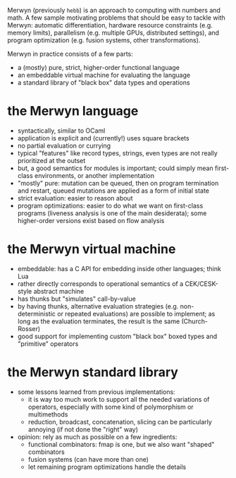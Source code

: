 Merwyn (previously `hebb`) is an approach to computing with numbers and math.
A few sample motivating problems that should be easy to tackle with Merwyn:
automatic differentiation, hardware resource constraints (e.g. memory limits),
parallelism (e.g. multiple GPUs, distributed settings), and program optimization
(e.g. fusion systems, other transformations).

Merwyn in practice consists of a few parts:

* a (mostly) pure, strict, higher-order functional language
* an embeddable virtual machine for evaluating the language
* a standard library of "black box" data types and operations

# the Merwyn language

* syntactically, similar to OCaml
* application is explicit and (currently!) uses square brackets
* no partial evaluation or currying
* typical "features" like record types, strings, even types are not really
  prioritized at the outset
* but, a good semantics for modules is important; could simply mean first-class
  environments, or another implementation
* "mostly" pure: mutation can be queued, then on program termination and
  restart, queued mutations are applied as a form of initial state
* strict evaluation: easier to reason about
* program optimizations: easier to do what we want on first-class programs
  (liveness analysis is one of the main desiderata); some higher-order versions
  exist based on flow analysis

# the Merwyn virtual machine

* embeddable: has a C API for embedding inside other languages; think Lua
* rather directly corresponds to operational semantics of a CEK/CESK-style
  abstract machine
* has thunks but "simulates" call-by-value
* by having thunks, alternative evaluation strategies (e.g. non-deterministic
  or repeated evaluations) are possible to implement; as long as the evaluation
  terminates, the result is the same (Church-Rosser)
* good support for implementing custom "black box" boxed types and "primitive"
  operators

# the Merwyn standard library

* some lessons learned from previous implementations:
  * it is way too much work to support all the needed variations of operators,
    especially with some kind of polymorphism or multimethods
  * reduction, broadcast, concatenation, slicing can be particularly annoying
    (if not done the "right" way)
* opinion: rely as much as possible on a few ingredients:
  * functional combinators: fmap is one, but we also want "shaped" combinators
  * fusion systems (can have more than one)
  * let remaining program optimizations handle the details
